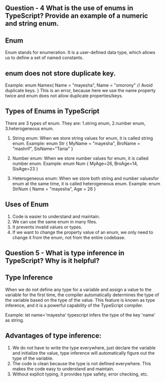 ## Question - 4 What is the use of enums in TypeScript? Provide an example of a numeric and string enum.

## Enum
Enum stands for enumeration. It is a user-defined data type, which allows us to define a set of named constants. 

## enum does not store duplicate key.
Example:
enum Names{
Name = "mayesha",
Name = "smorony"    // Avoid duplicate keys.
}
This is an error, because here we use the name property twice and enum does not allow duplicate properties/keys.

## Types of Enums in TypeScript
There are 3 types of enum. They are: 1.string enum, 2.number enum, 3.heterogeneous enum.
1. String enum: When we store string values ​​for enum, it is called string enum. 
Example:
enum Str {
MyName = "mayesha",
BroName = "mashrif",
SisName="Tania"
}

2. Number enum: When we store number values ​​for enum, it is called number enum. 
Example:
enum Num {
MyAge=26,
BroAge=14,
SisAge=23
}

3. Heterogeneous enum: When we store both string and number values ​​for enum at the same time, it is called heterogeneous enum.
Example:
enum StrNum {
Name = "mayesha",
Age = 26
}

## Uses of Enum

1. Code is easier to understand and maintain.
2. We can use the same enum in many files.
3. It prevents invalid values ​​or types.
4. If we want to change the property value of an enum, we only need to change it from the enum, not from the entire codebase.


## Question 5 - What is type inference in TypeScript? Why is it helpful?

## Type Inference
When we do not define any type for a variable and assign a value to the variable for the first time, the compiler automatically determines the type of the variable based on the type of the value. This feature is known as type inference, and it is a powerful capability of the TypeScript compiler.

Example:
let name='mayesha'
typescript infers the type of the key 'name' as string.

## Advantages of type inference:
1. We do not have to write the type everywhere, just declare the variable and initialize the value, type inference will automatically figure out the type of the variable.
2. The code is clean because the type is not defined everywhere. This makes the code easy to understand and maintain.
3. Without explicit typing, it provides type safety, error checking, etc.